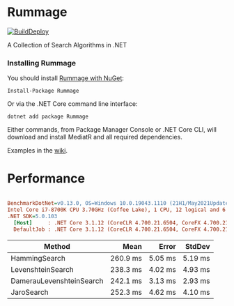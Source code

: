 Rummage
=======

[![BuildDeploy](https://github.com/klauffer/Rummage/actions/workflows/BuildDeploy.yml/badge.svg)](https://github.com/klauffer/Rummage/actions/workflows/BuildDeploy.yml)


A Collection of Search Algorithms in .NET


### Installing Rummage

You should install [Rummage with NuGet](https://www.nuget.org/packages/Rummage):

    Install-Package Rummage
    
Or via the .NET Core command line interface:

    dotnet add package Rummage

Either commands, from Package Manager Console or .NET Core CLI, will download and install MediatR and all required dependencies.

Examples in the [wiki](https://github.com/klauffer/Rummage/wiki).

Performance
=======
 
``` ini

BenchmarkDotNet=v0.13.0, OS=Windows 10.0.19043.1110 (21H1/May2021Update)
Intel Core i7-8700K CPU 3.70GHz (Coffee Lake), 1 CPU, 12 logical and 6 physical cores
.NET SDK=5.0.103
  [Host]     : .NET Core 3.1.12 (CoreCLR 4.700.21.6504, CoreFX 4.700.21.6905), X64 RyuJIT  [AttachedDebugger]
  DefaultJob : .NET Core 3.1.12 (CoreCLR 4.700.21.6504, CoreFX 4.700.21.6905), X64 RyuJIT


```
|                   Method |     Mean |   Error |  StdDev |
|------------------------- |---------:|--------:|--------:|
|            HammingSearch | 260.9 ms | 5.05 ms | 5.19 ms |
|        LevenshteinSearch | 238.3 ms | 4.02 ms | 4.93 ms |
| DamerauLevenshteinSearch | 242.1 ms | 3.13 ms | 2.93 ms |
|               JaroSearch | 252.3 ms | 4.62 ms | 4.10 ms |
